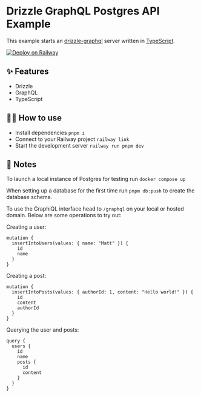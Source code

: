 # Drizzle GraphQL Postgres API Example

This example starts an [drizzle-graphql](https://github.com/drizzle-team/drizzle-graphql/releases) server written in [TypeScript](https://www.typescriptlang.org/).

[![Deploy on Railway](https://railway.app/button.svg)](https://railway.app/template/4KBHfo?referralCode=matt)

## ✨ Features

- Drizzle
- GraphQL
- TypeScript

## 💁‍♀️ How to use

- Install dependencies `pnpm i`
- Connect to your Railway project `railway link`
- Start the development server `railway run pnpm dev`

## 📝 Notes

To launch a local instance of Postgres for testing run `docker compose up`

When setting up a database for the first time run `pnpm db:push` to create the database schema.

To use the GraphiQL interface head to `/graphql` on your local or hosted domain. Below are some operations to try out:

Creating a user:

```gql
mutation {
  insertIntoUsers(values: { name: "Matt" }) {
    id
    name
  }
}
```

Creating a post:

```gql
mutation {
  insertIntoPosts(values: { authorId: 1, content: "Hello world!" }) {
    id
    content
    authorId
  }
}
```

Querying the user and posts:

```gql
query {
  users {
    id
    name
    posts {
      id
      content
    }
  }
}
```
